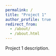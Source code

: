 ```yaml
---
permalink: /
title: "Project 1"
author_profile: true
redirect_from: 
  - /about/
  - /about.html
---
```


Project 1 description. 

